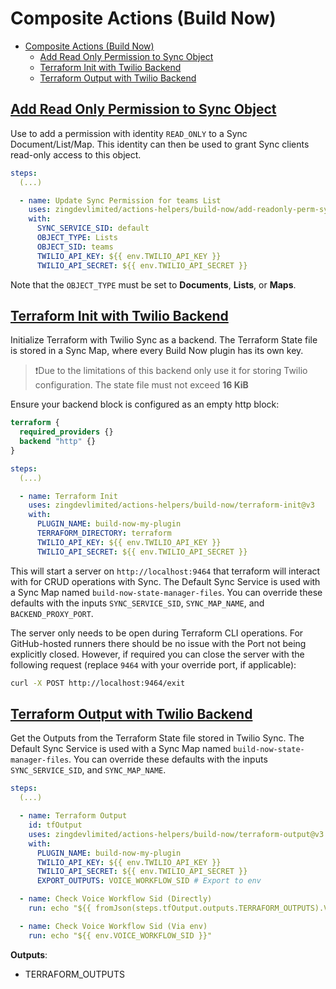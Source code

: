 # Composite Actions (Build Now)

- [Composite Actions (Build Now)](#composite-actions-build-now)
  - [Add Read Only Permission to Sync Object](#add-read-only-permission-to-sync-object)
  - [Terraform Init with Twilio Backend](#terraform-init-with-twilio-backend)
  - [Terraform Output with Twilio Backend](#terraform-output-with-twilio-backend)

## [Add Read Only Permission to Sync Object](../../build-now/add-readonly-perm-sync/action.yaml)

Use to add a permission with identity `READ_ONLY` to a Sync Document/List/Map. This identity can then be used to grant Sync clients read-only access to this object.

```yaml
steps:
  (...)

  - name: Update Sync Permission for teams List
    uses: zingdevlimited/actions-helpers/build-now/add-readonly-perm-sync@v3
    with:
      SYNC_SERVICE_SID: default
      OBJECT_TYPE: Lists
      OBJECT_SID: teams
      TWILIO_API_KEY: ${{ env.TWILIO_API_KEY }}
      TWILIO_API_SECRET: ${{ env.TWILIO_API_SECRET }}
```

Note that the `OBJECT_TYPE` must be set to **Documents**, **Lists**, or **Maps**.

## [Terraform Init with Twilio Backend](../../build-now/terraform-init/action.yaml)

Initialize Terraform with Twilio Sync as a backend. The Terraform State file is stored in a Sync Map, where every Build Now plugin has its own key.

>❗Due to the limitations of this backend only use it for storing Twilio configuration. The state file must not exceed **16 KiB**

Ensure your backend block is configured as an empty http block:

```terraform
terraform {
  required_providers {}
  backend "http" {}
}
```

```yaml
steps:
  (...)

  - name: Terraform Init
    uses: zingdevlimited/actions-helpers/build-now/terraform-init@v3
    with:
      PLUGIN_NAME: build-now-my-plugin
      TERRAFORM_DIRECTORY: terraform
      TWILIO_API_KEY: ${{ env.TWILIO_API_KEY }}
      TWILIO_API_SECRET: ${{ env.TWILIO_API_SECRET }}
```

This will start a server on `http://localhost:9464` that terraform will interact with for CRUD operations with Sync. The Default Sync Service is used with a Sync Map named `build-now-state-manager-files`. You can override these defaults with the inputs `SYNC_SERVICE_SID`, `SYNC_MAP_NAME`, and `BACKEND_PROXY_PORT`.

The server only needs to be open during Terraform CLI operations. For GitHub-hosted runners there should be no issue with the Port not being explicitly closed. However, if required you can close the server with the following request (replace `9464` with your override port, if applicable):

```bash
curl -X POST http://localhost:9464/exit
```

## [Terraform Output with Twilio Backend](../../build-now/terraform-output/action.yaml)

Get the Outputs from the Terraform State file stored in Twilio Sync. The Default Sync Service is used with a Sync Map named `build-now-state-manager-files`. You can override these defaults with the inputs `SYNC_SERVICE_SID`, and `SYNC_MAP_NAME`.

```yaml
steps:
  (...)

  - name: Terraform Output
    id: tfOutput
    uses: zingdevlimited/actions-helpers/build-now/terraform-output@v3
    with:
      PLUGIN_NAME: build-now-my-plugin
      TWILIO_API_KEY: ${{ env.TWILIO_API_KEY }}
      TWILIO_API_SECRET: ${{ env.TWILIO_API_SECRET }}
      EXPORT_OUTPUTS: VOICE_WORKFLOW_SID # Export to env

  - name: Check Voice Workflow Sid (Directly)
    run: echo "${{ fromJson(steps.tfOutput.outputs.TERRAFORM_OUTPUTS).VOICE_WORKFLOW_SID.value }}"

  - name: Check Voice Workflow Sid (Via env)
    run: echo "${{ env.VOICE_WORKFLOW_SID }}"
```

**Outputs**:

- TERRAFORM_OUTPUTS
